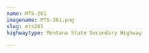 ```yaml
---
name: MTS-261
imagename: MTS-261.png
slug: mts261
highwaytype: Montana State Secondary Highway

---
```

